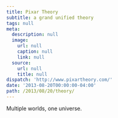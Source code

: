 ```yaml
---
title: Pixar Theory
subtitle: a grand unified theory
tags: null
meta:
  description: null
  image:
    url: null
    caption: null
    link: null
  source:
    url: null
    title: null
dispatch: 'http://www.pixartheory.com/'
date: '2013-08-20T00:00:00-04:00'
path: /2013/08/20/theory/
---
```


Multiple worlds, one universe.

